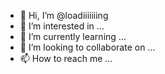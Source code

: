 - 👋 Hi, I’m @loadiiiiiiing
- 👀 I’m interested in ...
- 🌱 I’m currently learning ...
- 💞️ I’m looking to collaborate on ...
- 📫 How to reach me ...

<!---
loadiiiiiiing/loadiiiiiiing is a ✨ special ✨ repository because its `README.md` (this file) appears on your GitHub profile.
You can click the Preview link to take a look at your changes.
--->
